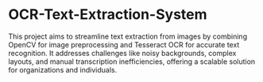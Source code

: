 # OCR-Text-Extraction-System
This project aims to streamline text extraction from images by combining OpenCV for image preprocessing and Tesseract OCR for accurate text recognition. It addresses challenges like noisy backgrounds, complex layouts, and manual transcription inefficiencies, offering a scalable solution for organizations and individuals.
